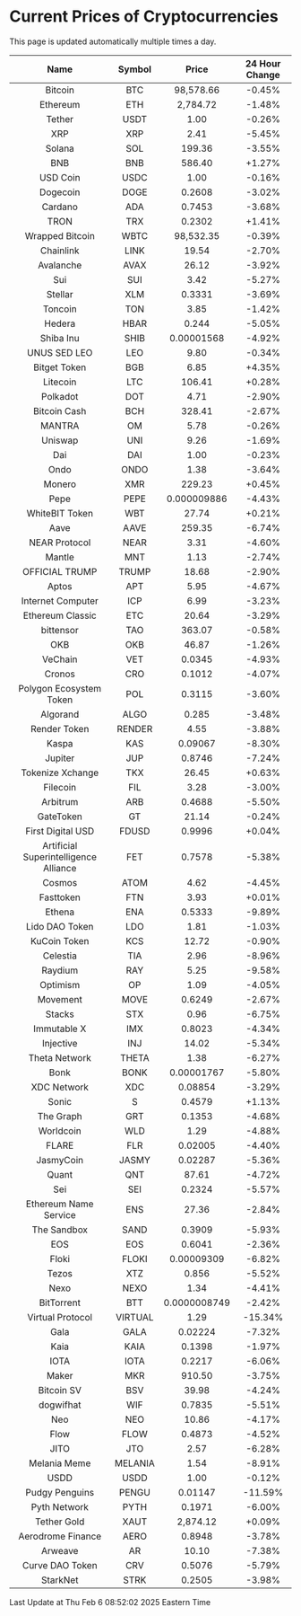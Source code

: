 # Current Prices of Cryptocurrencies
This page is updated automatically multiple times a day.

| Name | Symbol | Price | 24 Hour Change |
| :---: |:---:| :---: | :---: |
| Bitcoin | BTC | 98,578.66 | -0.45% |
| Ethereum | ETH | 2,784.72 | -1.48% |
| Tether | USDT | 1.00 | -0.26% |
| XRP | XRP | 2.41 | -5.45% |
| Solana | SOL | 199.36 | -3.55% |
| BNB | BNB | 586.40 | +1.27% |
| USD Coin | USDC | 1.00 | -0.16% |
| Dogecoin | DOGE | 0.2608 | -3.02% |
| Cardano | ADA | 0.7453 | -3.68% |
| TRON | TRX | 0.2302 | +1.41% |
| Wrapped Bitcoin | WBTC | 98,532.35 | -0.39% |
| Chainlink | LINK | 19.54 | -2.70% |
| Avalanche | AVAX | 26.12 | -3.92% |
| Sui | SUI | 3.42 | -5.27% |
| Stellar | XLM | 0.3331 | -3.69% |
| Toncoin | TON | 3.85 | -1.42% |
| Hedera | HBAR | 0.244 | -5.05% |
| Shiba Inu | SHIB | 0.00001568 | -4.92% |
| UNUS SED LEO | LEO | 9.80 | -0.34% |
| Bitget Token | BGB | 6.85 | +4.35% |
| Litecoin | LTC | 106.41 | +0.28% |
| Polkadot | DOT | 4.71 | -2.90% |
| Bitcoin Cash | BCH | 328.41 | -2.67% |
| MANTRA | OM | 5.78 | -0.26% |
| Uniswap | UNI | 9.26 | -1.69% |
| Dai | DAI | 1.00 | -0.23% |
| Ondo | ONDO | 1.38 | -3.64% |
| Monero | XMR | 229.23 | +0.45% |
| Pepe | PEPE | 0.000009886 | -4.43% |
| WhiteBIT Token | WBT | 27.74 | +0.21% |
| Aave | AAVE | 259.35 | -6.74% |
| NEAR Protocol | NEAR | 3.31 | -4.60% |
| Mantle | MNT | 1.13 | -2.74% |
| OFFICIAL TRUMP | TRUMP | 18.68 | -2.90% |
| Aptos | APT | 5.95 | -4.67% |
| Internet Computer | ICP | 6.99 | -3.23% |
| Ethereum Classic | ETC | 20.64 | -3.29% |
| bittensor | TAO | 363.07 | -0.58% |
| OKB | OKB | 46.87 | -1.26% |
| VeChain | VET | 0.0345 | -4.93% |
| Cronos | CRO | 0.1012 | -4.07% |
| Polygon Ecosystem Token | POL | 0.3115 | -3.60% |
| Algorand | ALGO | 0.285 | -3.48% |
| Render Token | RENDER | 4.55 | -3.88% |
| Kaspa | KAS | 0.09067 | -8.30% |
| Jupiter | JUP | 0.8746 | -7.24% |
| Tokenize Xchange | TKX | 26.45 | +0.63% |
| Filecoin | FIL | 3.28 | -3.00% |
| Arbitrum | ARB | 0.4688 | -5.50% |
| GateToken | GT | 21.14 | -0.24% |
| First Digital USD | FDUSD | 0.9996 | +0.04% |
| Artificial Superintelligence Alliance | FET | 0.7578 | -5.38% |
| Cosmos | ATOM | 4.62 | -4.45% |
| Fasttoken | FTN | 3.93 | +0.01% |
| Ethena | ENA | 0.5333 | -9.89% |
| Lido DAO Token | LDO | 1.81 | -1.03% |
| KuCoin Token | KCS | 12.72 | -0.90% |
| Celestia | TIA | 2.96 | -8.96% |
| Raydium | RAY | 5.25 | -9.58% |
| Optimism | OP | 1.09 | -4.05% |
| Movement | MOVE | 0.6249 | -2.67% |
| Stacks | STX | 0.96 | -6.75% |
| Immutable X | IMX | 0.8023 | -4.34% |
| Injective | INJ | 14.02 | -5.34% |
| Theta Network | THETA | 1.38 | -6.27% |
| Bonk | BONK | 0.00001767 | -5.80% |
| XDC Network | XDC | 0.08854 | -3.29% |
| Sonic | S | 0.4579 | +1.13% |
| The Graph | GRT | 0.1353 | -4.68% |
| Worldcoin | WLD | 1.29 | -4.88% |
| FLARE | FLR | 0.02005 | -4.40% |
| JasmyCoin | JASMY | 0.02287 | -5.36% |
| Quant | QNT | 87.61 | -4.72% |
| Sei | SEI | 0.2324 | -5.57% |
| Ethereum Name Service | ENS | 27.36 | -2.84% |
| The Sandbox | SAND | 0.3909 | -5.93% |
| EOS | EOS | 0.6041 | -2.36% |
| Floki | FLOKI | 0.00009309 | -6.82% |
| Tezos | XTZ | 0.856 | -5.52% |
| Nexo | NEXO | 1.34 | -4.41% |
| BitTorrent | BTT | 0.0000008749 | -2.42% |
| Virtual Protocol | VIRTUAL | 1.29 | -15.34% |
| Gala | GALA | 0.02224 | -7.32% |
| Kaia | KAIA | 0.1398 | -1.97% |
| IOTA | IOTA | 0.2217 | -6.06% |
| Maker | MKR | 910.50 | -3.75% |
| Bitcoin SV | BSV | 39.98 | -4.24% |
| dogwifhat | WIF | 0.7835 | -5.51% |
| Neo | NEO | 10.86 | -4.17% |
| Flow | FLOW | 0.4873 | -4.52% |
| JITO | JTO | 2.57 | -6.28% |
| Melania Meme | MELANIA | 1.54 | -8.91% |
| USDD | USDD | 1.00 | -0.12% |
| Pudgy Penguins | PENGU | 0.01147 | -11.59% |
| Pyth Network | PYTH | 0.1971 | -6.00% |
| Tether Gold | XAUT | 2,874.12 | +0.09% |
| Aerodrome Finance | AERO | 0.8948 | -3.78% |
| Arweave | AR | 10.10 | -7.38% |
| Curve DAO Token | CRV | 0.5076 | -5.79% |
| StarkNet | STRK | 0.2505 | -3.98% |

Last Update at Thu Feb  6 08:52:02 2025 Eastern Time